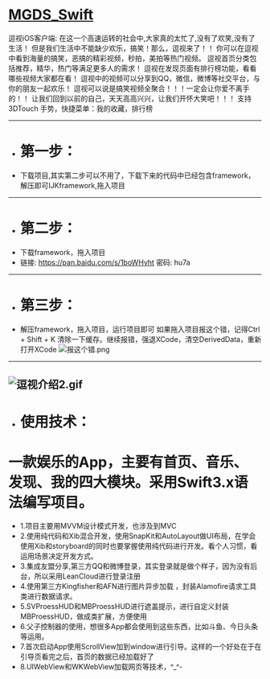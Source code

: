 # [MGDS_Swift](http://www.jianshu.com/p/a2212b045094#comment-10133305)
逗视iOS客户端: 在这一个高速运转的社会中,大家真的太忙了,没有了欢笑,没有了生活！ 但是我们生活中不能缺少欢乐，搞笑！那么，逗视来了！！ 你可以在逗视中看到海量的搞笑，恶搞的精彩视频，秒拍，美拍等热门视频。 逗视首页分类包括推荐，精华，热门等满足更多人的需求！ 逗视在发现页面有排行榜功能，看看哪些视频大家都在看！ 逗视中的视频可以分享到QQ，微信，微博等社交平台，与你的朋友一起欢乐！ 逗视可以说是搞笑视频全聚合！！！一定会让你爱不离手的！！ 让我们回到以前的自己，天天高高兴兴，让我们开怀大笑吧！！！ 支持3DTouch 手势，快捷菜单：我的收藏，排行榜
***

- # 第一步：
 - 下载项目,其实第二步可以不用了，下载下来的代码中已经包含framework，解压即可IJKframework,拖入项目
 
 ---
- # 第二步：
 - 下载framework，拖入项目
 - 链接: https://pan.baidu.com/s/1boWHvht 密码: hu7a
 
 ***
- # 第三步：
 - 解压framework，拖入项目，运行项目即可
 如果拖入项目报这个错，记得Ctrl + Shift + K 清除一下缓存。继续报错，强退XCode，清空DerivedData，重新打开XCode
 ![报这个错.png](http://upload-images.jianshu.io/upload_images/1429890-0b89560ecafeb462.png?imageMogr2/auto-orient/strip%7CimageView2/2/w/1240)
 
***
![逗视介绍2.gif](http://upload-images.jianshu.io/upload_images/1429890-91b427263bc09abd.gif?imageMogr2/auto-orient/strip)
---

- # 使用技术：
# 一款娱乐的App，主要有首页、音乐、发现、我的四大模块。采用Swift3.x语法编写项目。
 - 1.项目主要用MVVM设计模式开发，也涉及到MVC
 - 2.使用纯代码和Xib混合开发，使用SnapKit和AutoLayout做UI布局，在学会使用Xib和storyboard的同时也要掌握使用纯代码进行开发。看个人习惯，看运用场景决定开发方式。
 - 3.集成友盟分享,第三方QQ和微博登录，其实登录就是做个样子，因为没有后台，所以采用LeanCloud进行登录注册
 - 4.使用第三方Kingfisher和AFN进行图片异步加载 ，封装Alamofire请求工具类进行数据请求。
 - 5.SVProessHUD和MBProessHUD进行遮盖提示，进行自定义封装MBProessHUD，做成类扩展，方便使用
 - 6.父子控制器的使用，想很多App都会使用到这些东西，比如斗鱼、今日头条等运用。
 - 7.首次启动App使用ScrollView加到window进行引导。这样的一个好处在于在引导页看完之后，首页的数据已经加载好了
 - 8.UIWebView和WKWebView加载网页等技术，^_^- 

